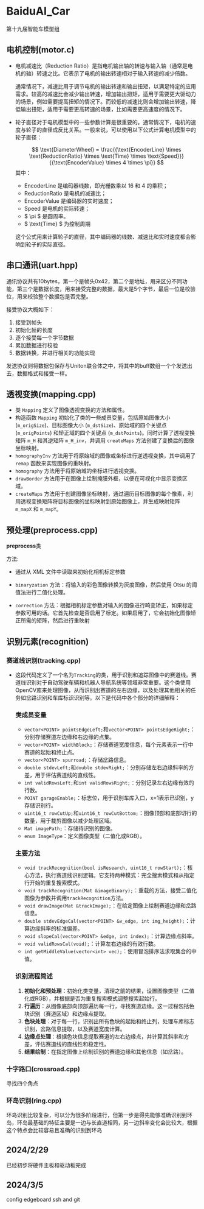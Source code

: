 # BaiduAI_Car
 第十九届智能车模型组

## 电机控制(motor.c)

- 电机减速比（Reduction Ratio）是指电机输出轴的转速与输入轴（通常是电机的轴）转速之比。它表示了电机的输出转速相对于输入转速的减少倍数。

  通常情况下，减速比用于调节电机的输出转速和输出扭矩，以满足特定的应用需求。较高的减速比会减少输出转速，增加输出扭矩，适用于需要更大驱动力的场景，例如需要提高扭矩的情况下。而较低的减速比则会增加输出转速，降低输出扭矩，适用于需要更高转速的场景，比如需要更高速度的情况下。

- 轮子直径对于电机模型中的一些参数计算是很重要的。通常情况下，电机的速度与轮子的直径成反比关系。一般来说，可以使用以下公式计算电机模型中的轮子直径：

  $$
  \text{DiameterWheel} = \frac{{\text{EncoderLine} \times \text{ReductionRatio} \times \text{Time} \times \text{Speed}}}{{\text{EncoderValue} \times 4 \times \pi}}
  $$
  其中：
  - $\text{EncoderLine}$ 是编码器线数，即光栅数乘以 16 和 4 的乘积；
  - $\text{ReductionRatio}$ 是电机的减速比；
  - $\text{EncoderValue}$ 是编码器的实时速度；
  - $\text{Speed}$ 是电机的实际转速；
  - $ \pi $​ 是圆周率。
  - $ \text{Time} $ 为控制周期
  
  这个公式用来计算轮子的直径，其中编码器的线数、减速比和实时速度都会影响到轮子的实际直径。

## 串口通讯(uart.hpp)

通讯协议共有10bytes，第一个是帧头0x42，第二个是地址，用来区分不同功能，第三个是数据长度，用来接受完整的数据，最大是5个字节，最后一位是校验位，用来校验整个数据包是否完整。

接受协议大概如下：

1. 接受到帧头
2. 初始化帧的长度
3. 逐个接受每一个字节数据
4. 累加数据进行校验
5. 数据转换，并进行相关的功能实现

发送协议则将数据包保存与Uniton联合体之中，将其中的buff数组一个个发送出去，数据格式和接受一样。



## 透视变换(mapping.cpp)

- 类 `Mapping` 定义了图像透视变换的方法和属性。
- 构造函数 `Mapping` 初始化了类的一些成员变量，包括原始图像大小 (`m_origSize`)、目标图像大小 (`m_dstSize`)、原始域的四个关键点 (`m_origPoints`) 和矫正域的四个关键点 (`m_dstPoints`)。同时计算了透视变换矩阵 `m_H` 和其逆矩阵 `m_H_inv`，并调用 `createMaps` 方法创建了变换后的图像坐标映射。
- `homographyInv` 方法用于将原始域的图像或坐标进行逆透视变换，其中调用了 `remap` 函数来实现图像的重映射。
- `homography` 方法用于将原始域的坐标进行透视变换。
- `drawBorder` 方法用于在图像上绘制掩膜外框，以便在可视化中显示变换区域。
- `createMaps` 方法用于创建图像坐标映射，通过遍历目标图像的每个像素，利用透视变换矩阵将目标图像的坐标映射到原始图像上，并生成映射矩阵 `m_mapX` 和 `m_mapY`。

## 预处理(preprocess.cpp)

**preprocess**类

方法:

- 通过从 XML 文件中读取来初始化相机标定参数

- `binaryzation` 方法：将输入的彩色图像转换为灰度图像，然后使用 Otsu 的阈值法进行二值化处理。

- `correction` 方法：根据相机标定参数对输入的图像进行畸变矫正，如果标定参数可用的话。它首先检查是否启用了标定。如果启用了，它会初始化图像矫正所需的矩阵，然后进行重映射

## 识别元素(recognition)



### 赛道线识别(tracking.cpp)

- 这段代码定义了一个名为`Tracking`的类，用于识别和追踪图像中的赛道线。赛道线识别对于自动驾驶车辆和机器人导航系统等领域非常重要。这个类使用OpenCV库来处理图像，从而识别出赛道的左右边缘，以及处理其他相关的任务如岔路识别和车库标识识别等。以下是代码中各个部分的详细解释：

  ### 类成员变量
  - `vector<POINT> pointsEdgeLeft;`和`vector<POINT> pointsEdgeRight;`：分别存储赛道左边缘和右边缘的点集。
  - `vector<POINT> widthBlock;`：存储赛道宽度信息，每个元素表示一行中赛道的起始和终止点。
  - `vector<POINT> spurroad;`：存储岔路信息。
  - `double stdevLeft;`和`double stdevRight;`：分别存储左右边缘斜率的方差，用于评估赛道线的直线性。
  - `int validRowsLeft;`和`int validRowsRight;`：分别记录左右边缘有效的行数。
  - `POINT garageEnable;`：标志位，用于识别车库入口，x=1表示已识别，y存储识别行。
  - `uint16_t rowCutUp;`和`uint16_t rowCutBottom;`：图像顶部和底部切行的数量，用于裁剪图像以减少处理区域。
  - `Mat imagePath;`：存储待识别的图像。
  - `enum ImageType`：定义图像类型（二值化或RGB）。

  ### 主要方法
  - `void trackRecognition(bool isResearch, uint16_t rowStart);`：核心方法，执行赛道线识别逻辑。它支持两种模式：完全搜索模式和从指定行开始的重复搜索模式。
  - `void trackRecognition(Mat &imageBinary);`：重载的方法，接受二值化图像为参数并调用`trackRecognition`方法。
  - `void drawImage(Mat &trackImage);`：在给定图像上绘制赛道边缘和岔路信息。
  - `double stdevEdgeCal(vector<POINT> &v_edge, int img_height);`：计算边缘斜率的标准偏差。
  - `void slopeCal(vector<POINT> &edge, int index);`：计算边缘点斜率。
  - `void validRowsCal(void);`：计算左右边缘的有效行数。
  - `int getMiddleValue(vector<int> vec);`：使用冒泡排序法求取集合的中值。

  ### 识别流程简述
  1. **初始化和预处理**：初始化类变量，清理之前的结果，设置图像类型（二值化或RGB），并根据是否为重复搜索模式调整搜索起始行。
  2. **行遍历**：从图像底部向顶部遍历每一行，寻找赛道边缘。这一过程包括色块识别（赛道区域）和边缘点提取。
  3. **色块处理**：对于每一行，识别出所有色块的起始和终止列，处理车库标志识别，岔路信息提取，以及赛道宽度计算。
  4. **边缘点处理**：根据色块信息提取赛道的左右边缘点，并计算其斜率和方差，评估赛道线的直线性和稳定性。
  5. **结果绘制**：在指定图像上绘制识别的赛道边缘和其他信息（如岔路）。




### 十字路口(crossroad.cpp)

寻找四个角点



### 环岛识别(ring.cpp)

环岛识别比较复杂，可以分为很多阶段进行，但第一步是得先能够准确识别到环岛，环岛最基础的特征主要是一边与长直道相同，另一边斜率变化会比较大，根据这个特点会比较容易且准确的识别到环岛





## 2024/2/29

已经初步将硬件主板和驱动板完成


## 2024/3/5

config edgeboard ssh and git 





